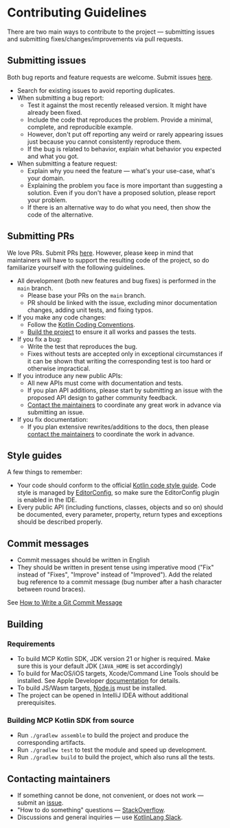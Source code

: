 # Contributing Guidelines

There are two main ways to contribute to the project &mdash; submitting issues and submitting
fixes/changes/improvements via pull requests.

## Submitting issues

Both bug reports and feature requests are welcome.
Submit issues [here](https://github.com/modelcontextprotocol/kotlin-sdk/issues).

* Search for existing issues to avoid reporting duplicates.
* When submitting a bug report:
    * Test it against the most recently released version. It might have already been fixed.
    * Include the code that reproduces the problem. Provide a minimal, complete, and reproducible example.
    * However, don't put off reporting any weird or rarely appearing issues just because you cannot consistently
      reproduce them.
    * If the bug is related to behavior, explain what behavior you expected and what you got.
* When submitting a feature request:
    * Explain why you need the feature &mdash; what's your use-case, what's your domain.
    * Explaining the problem you face is more important than suggesting a solution.
      Even if you don't have a proposed solution, please report your problem.
    * If there is an alternative way to do what you need, then show the code of the alternative.

## Submitting PRs

We love PRs. Submit PRs [here](https://github.com/modelcontextprotocol/kotlin-sdk/pulls).
However, please keep in mind that maintainers will have to support the resulting code of the project,
so do familiarize yourself with the following guidelines.

* All development (both new features and bug fixes) is performed in the `main` branch.
    * Please base your PRs on the `main` branch.
    * PR should be linked with the issue, excluding minor documentation changes, adding unit tests, and fixing typos.
* If you make any code changes:
    * Follow the [Kotlin Coding Conventions](https://kotlinlang.org/docs/reference/coding-conventions.html).
    * [Build the project](#building) to ensure it all works and passes the tests.
* If you fix a bug:
    * Write the test that reproduces the bug.
    * Fixes without tests are accepted only in exceptional circumstances if it can be shown that writing the
      corresponding test is too hard or otherwise impractical.
* If you introduce any new public APIs:
    * All new APIs must come with documentation and tests.
    * If you plan API additions, please start by submitting an issue with the proposed API design to gather community
      feedback.
    * [Contact the maintainers](#contacting-maintainers) to coordinate any great work in advance via submitting an
      issue.
* If you fix documentation:
    * If you plan extensive rewrites/additions to the docs, then
      please [contact the maintainers](#contacting-maintainers) to coordinate the work in advance.

## Style guides

A few things to remember:

* Your code should conform to
  the official [Kotlin code style guide](https://kotlinlang.org/docs/reference/coding-conventions.html).
  Code style is managed by [EditorConfig](https://www.jetbrains.com/help/idea/editorconfig.html),
  so make sure the EditorConfig plugin is enabled in the IDE.
* Every public API (including functions, classes, objects and so on) should be documented,
  every parameter, property, return types and exceptions should be described properly.

## Commit messages

* Commit messages should be written in English
* They should be written in present tense using imperative mood
  ("Fix" instead of "Fixes", "Improve" instead of "Improved").
  Add the related bug reference to a commit message (bug number after a hash character between round braces).

See [How to Write a Git Commit Message](https://chris.beams.io/posts/git-commit/)

## Building

### Requirements

* To build MCP Kotlin SDK, JDK version 21 or higher is required. Make sure this is your default JDK (`JAVA_HOME` is set
  accordingly)
* To build for MacOS/iOS targets, Xcode/Command Line Tools should be installed. See Apple Developer [documentation](https://developer.apple.com/documentation/xcode/downloading-and-installing-additional-xcode-components) for details.
* To build JS/Wasm targets, [Node.js](https://nodejs.org/) must be installed.
* The project can be opened in IntelliJ IDEA without additional prerequisites.

### Building MCP Kotlin SDK from source

* Run `./gradlew assemble` to build the project and produce the corresponding artifacts.
* Run `./gradlew test` to test the module and speed up development.
* Run `./gradlew build` to build the project, which also runs all the tests.

## Contacting maintainers

* If something cannot be done, not convenient, or does not work &mdash; submit an [issue](#submitting-issues).
* "How to do something" questions &mdash; [StackOverflow](https://stackoverflow.com).
* Discussions and general inquiries &mdash; use [KotlinLang Slack](https://kotl.in/slack).
